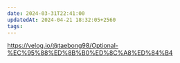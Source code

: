 ```yaml
---
date: 2024-03-31T22:41:00
updatedAt: 2024-04-21 18:32:05+2560
tags: 
---
```

https://velog.io/@taebong98/Optional-%EC%95%88%ED%8B%B0%ED%8C%A8%ED%84%B4